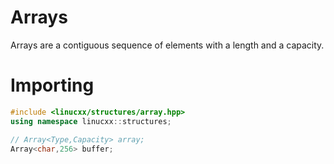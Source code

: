 # Arrays
Arrays are a contiguous sequence of elements with a length and a capacity.

# Importing
```cpp
#include <linucxx/structures/array.hpp>
using namespace linucxx::structures;

// Array<Type,Capacity> array;
Array<char,256> buffer;
```
